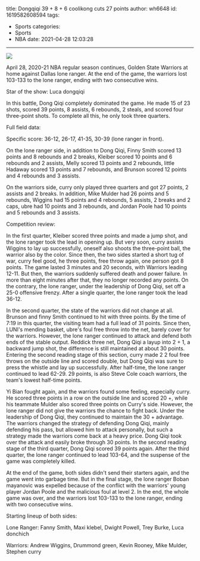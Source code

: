 title: Dongqiqi 39 + 8 + 6 coolikong cuts 27 points
author: wh6648
id: 1619582608594
tags: 
- Sports
categories: 
- Sports
- NBA
date: 2021-04-28 12:03:28
---
![](https://p6.itc.cn/q_70/images01/20210428/ba75a0132dca4d958077c3aad2caabe7.jpeg)


April 28, 2020-21 NBA regular season continues, Golden State Warriors at home against Dallas lone ranger. At the end of the game, the warriors lost 103-133 to the lone ranger, ending with two consecutive wins.

Star of the show: Luca dongqiqi

In this battle, Dong Qiqi completely dominated the game. He made 15 of 23 shots, scored 39 points, 8 assists, 6 rebounds, 2 steals, and scored four three-point shots. To complete all this, he only took three quarters.

Full field data:

Specific score: 36-12, 26-17, 41-35, 30-39 (lone ranger in front).

On the lone ranger side, in addition to Dong Qiqi, Finny Smith scored 13 points and 8 rebounds and 2 breaks, Kleiber scored 10 points and 6 rebounds and 2 assists, Melly scored 13 points and 2 rebounds, little Hadaway scored 13 points and 7 rebounds, and Brunson scored 12 points and 4 rebounds and 3 assists.

On the warriors side, curry only played three quarters and got 27 points, 2 assists and 2 breaks. In addition, Mike Mulder had 26 points and 5 rebounds, Wiggins had 15 points and 4 rebounds, 5 assists, 2 breaks and 2 caps, ubre had 10 points and 3 rebounds, and Jordan Poole had 10 points and 5 rebounds and 3 assists.

Competition review:

In the first quarter, Kleiber scored three points and made a jump shot, and the lone ranger took the lead in opening up. But very soon, curry assists Wiggins to lay up successfully, oneself also shoots the three-point ball, the warrior also by the color. Since then, the two sides started a short tug of war, curry feel good, he three points, free throw again, one person got 8 points. The game lasted 3 minutes and 20 seconds, with Warriors leading 12-11. But then, the warriors suddenly suffered death and power failure. In more than eight minutes after that, they no longer recorded any points. On the contrary, the lone ranger, under the leadership of Dong Qiqi, set off a 25-0 offensive frenzy. After a single quarter, the lone ranger took the lead 36-12.

In the second quarter, the state of the warriors did not change at all. Brunson and finny Smith continued to hit with three points. By the time of 7:19 in this quarter, the visiting team had a full lead of 31 points. Since then, LUNI's mending basket, ubre's foul free throw into the net, barely cover for the warriors. However, the lone ranger continued to attack and defend both ends of the stable output. Reddick three net, Dong Qiqi a layup into 2 + 1, a backward jump shot, the difference is still maintained at about 30 points. Entering the second reading stage of this section, curry made 2 2 foul free throws on the outside line and scored double, but Dong Qiqi was sure to press the whistle and lay up successfully. After half-time, the lone ranger continued to lead 62-29. 29 points, is also Steve Cole coach warriors, the team's lowest half-time points.

Yi Bian fought again, and the warriors found some feeling, especially curry. He scored three points in a row on the outside line and scored 20 +, while his teammate Mulder also scored three points on Curry's side. However, the lone ranger did not give the warriors the chance to fight back. Under the leadership of Dong Qiqi, they continued to maintain the 30 + advantage. The warriors changed the strategy of defending Dong Qiqi, mainly defending his pass, but allowed him to attack personally, but such a strategy made the warriors come back at a heavy price. Dong Qiqi took over the attack and easily broke through 30 points. In the second reading stage of the third quarter, Dong Qiqi scored 39 points again. After the third quarter, the lone ranger continued to lead 103-64, and the suspense of the game was completely killed.

At the end of the game, both sides didn't send their starters again, and the game went into garbage time. But in the final stage, the lone ranger Boban mayanovic was expelled because of the conflict with the warriors' young player Jordan Poole and the malicious foul at level 2. In the end, the whole game was over, and the warriors lost 103-133 to the lone ranger, ending with two consecutive wins.

Starting lineup of both sides:

Lone Ranger: Fanny Smith, Maxi klebel, Dwight Powell, Trey Burke, Luca donchich

Warriors: Andrew Wiggins, Drummond green, Kevin Rooney, Mike Mulder, Stephen curry

